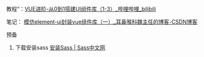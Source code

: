 教程“：[VUE进阶-从0到1搭建UI组件库（1-3）_哔哩哔哩_bilibili](https://www.bilibili.com/video/BV1nJ411V75n/?spm_id_from=333.337.search-card.all.click)

笔记：
[模仿element-ui封装vue组件库（一）_耳鼻喉科魏主任的博客-CSDN博客](https://blog.csdn.net/weixiaowei_2016/article/details/104690644?ops_request_misc=%257B%2522request%255Fid%2522%253A%2522169027225116800192233423%2522%252C%2522scm%2522%253A%252220140713.130102334.pc%255Fblog.%2522%257D&request_id=169027225116800192233423&biz_id=0&utm_medium=distribute.pc_search_result.none-task-blog-2~blog~first_rank_ecpm_v1~rank_v31_ecpm-4-104690644-null-null.268^v1^koosearch&utm_term=%E7%BB%84%E4%BB%B6&spm=1018.2226.3001.4450)

预备

1. 下载安装sass
[安装Sass | Sass中文网](https://www.sass.hk/install/)